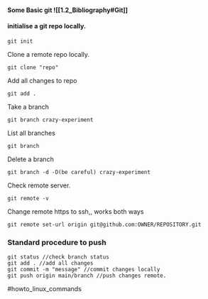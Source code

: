 #### Some Basic git ![[1.2_Bibliography#Git]]
#### initialise a git repo locally.
```
git init
```

Clone a remote repo locally.
```
git clone "repo"
```

Add all changes to repo
```
git add . 
```

Take a branch
```
git branch crazy-experiment
```

List all branches
```
git branch
```

Delete a branch
```
git branch -d -D(be careful) crazy-experiment
```

Check remote server.
```
git remote -v
```

Change remote https to ssh,, works both ways
```
git remote set-url origin git@github.com:OWNER/REPOSITORY.git
```

### Standard procedure to push
```
git status //check branch status
git add . //add all changes
git commit -m "message" //commit changes locally
git push origin main/branch //push changes remote.
```


#howto_linux_commands

